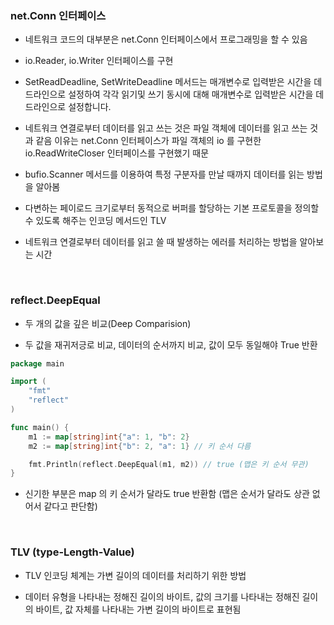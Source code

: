 
### net.Conn 인터페이스 

- 네트워크 코드의 대부분은 net.Conn 인터페이스에서 프로그래밍을 할 수 있음

- io.Reader, io.Writer 인터페이스를 구현

- SetReadDeadline, SetWriteDeadline 메서드는 매개변수로 입력받은 시간을 데드라인으로 설정하여 
  각각 읽기및 쓰기 동시에 대해 매개변수로 입력받은 시간을 데드라인으로 설정합니다.

- 네트워크 연결로부터 데이터를 읽고 쓰는 것은 파일 객체에 데이터를 읽고 쓰는 것과 같음
  이유는 net.Conn 인터페이스가 파일 객체의 io 를 구현한 io.ReadWriteCloser 인터페이스를 구현했기 때문

- bufio.Scanner 메서드를 이용하여 특정 구분자를 만날 때까지 데이터를 읽는 방법을 알아봄

- 다변하는 페이로드 크기로부터 동적으로 버퍼를 할당하는 기본 프로토콜을 정의할 수 있도록 해주는 인코딩 메서드인 TLV 

- 네트워크 연결로부터 데이터를 읽고 쓸 때 발생하는 에러를 처리하는 방법을 알아보는 시간

<br />

### reflect.DeepEqual

- 두 개의 값을 깊은 비교(Deep Comparision)

- 두 값을 재귀저긍로 비교, 데이터의 순서까지 비교, 값이 모두 동일해야 True 반환

```go
package main

import (
	"fmt"
	"reflect"
)

func main() {
	m1 := map[string]int{"a": 1, "b": 2}
	m2 := map[string]int{"b": 2, "a": 1} // 키 순서 다름

	fmt.Println(reflect.DeepEqual(m1, m2)) // true (맵은 키 순서 무관)
}
```

- 신기한 부분은 map 의 키 순서가 달라도 true 반환함 (맵은 순서가 달라도 상관 없어서 같다고 판단함)


<br />

### TLV (type-Length-Value)

- TLV 인코딩 체계는 가변 길이의 데이터를 처리하기 위한 방법

- 데이터 유형을 나타내는 정해진 길이의 바이트, 값의 크기를 나타내는 정해진 길이의 바이트, 값 자체를 나타내는 가변 길이의 바이트로 표현됨
